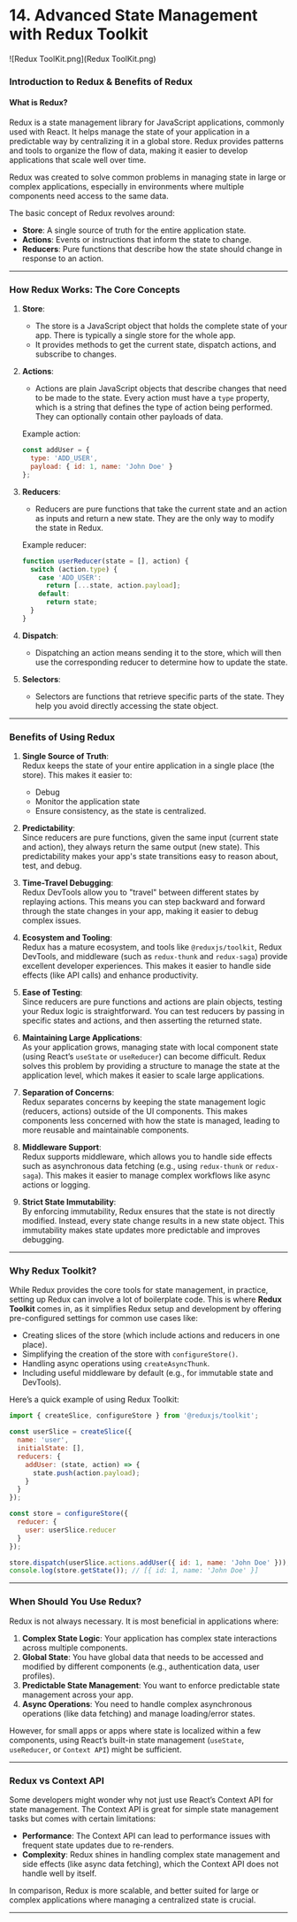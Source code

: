 # 14. Advanced State Management with Redux Toolkit

![Redux ToolKit.png](Redux ToolKit.png)

### **Introduction to Redux & Benefits of Redux**

#### **What is Redux?**

Redux is a state management library for JavaScript applications, commonly used with React. It helps manage the state of your application in a predictable way by centralizing it in a global store. Redux provides patterns and tools to organize the flow of data, making it easier to develop applications that scale well over time.

Redux was created to solve common problems in managing state in large or complex applications, especially in environments where multiple components need access to the same data.

The basic concept of Redux revolves around:
- **Store**: A single source of truth for the entire application state.
- **Actions**: Events or instructions that inform the state to change.
- **Reducers**: Pure functions that describe how the state should change in response to an action.

---

### **How Redux Works: The Core Concepts**

1. **Store**:
    - The store is a JavaScript object that holds the complete state of your app. There is typically a single store for the whole app.
    - It provides methods to get the current state, dispatch actions, and subscribe to changes.

2. **Actions**:
    - Actions are plain JavaScript objects that describe changes that need to be made to the state. Every action must have a `type` property, which is a string that defines the type of action being performed. They can optionally contain other payloads of data.

   Example action:
   ```javascript
   const addUser = {
     type: 'ADD_USER',
     payload: { id: 1, name: 'John Doe' }
   };
   ```

3. **Reducers**:
    - Reducers are pure functions that take the current state and an action as inputs and return a new state. They are the only way to modify the state in Redux.

   Example reducer:
   ```javascript
   function userReducer(state = [], action) {
     switch (action.type) {
       case 'ADD_USER':
         return [...state, action.payload];
       default:
         return state;
     }
   }
   ```

4. **Dispatch**:
    - Dispatching an action means sending it to the store, which will then use the corresponding reducer to determine how to update the state.

5. **Selectors**:
    - Selectors are functions that retrieve specific parts of the state. They help you avoid directly accessing the state object.

---

### **Benefits of Using Redux**

1. **Single Source of Truth**:  
   Redux keeps the state of your entire application in a single place (the store). This makes it easier to:
    - Debug
    - Monitor the application state
    - Ensure consistency, as the state is centralized.

2. **Predictability**:  
   Since reducers are pure functions, given the same input (current state and action), they always return the same output (new state). This predictability makes your app's state transitions easy to reason about, test, and debug.

3. **Time-Travel Debugging**:  
   Redux DevTools allow you to "travel" between different states by replaying actions. This means you can step backward and forward through the state changes in your app, making it easier to debug complex issues.

4. **Ecosystem and Tooling**:  
   Redux has a mature ecosystem, and tools like `@reduxjs/toolkit`, Redux DevTools, and middleware (such as `redux-thunk` and `redux-saga`) provide excellent developer experiences. This makes it easier to handle side effects (like API calls) and enhance productivity.

5. **Ease of Testing**:  
   Since reducers are pure functions and actions are plain objects, testing your Redux logic is straightforward. You can test reducers by passing in specific states and actions, and then asserting the returned state.

6. **Maintaining Large Applications**:  
   As your application grows, managing state with local component state (using React’s `useState` or `useReducer`) can become difficult. Redux solves this problem by providing a structure to manage the state at the application level, which makes it easier to scale large applications.

7. **Separation of Concerns**:  
   Redux separates concerns by keeping the state management logic (reducers, actions) outside of the UI components. This makes components less concerned with how the state is managed, leading to more reusable and maintainable components.

8. **Middleware Support**:  
   Redux supports middleware, which allows you to handle side effects such as asynchronous data fetching (e.g., using `redux-thunk` or `redux-saga`). This makes it easier to manage complex workflows like async actions or logging.

9. **Strict State Immutability**:  
   By enforcing immutability, Redux ensures that the state is not directly modified. Instead, every state change results in a new state object. This immutability makes state updates more predictable and improves debugging.

---

### **Why Redux Toolkit?**

While Redux provides the core tools for state management, in practice, setting up Redux can involve a lot of boilerplate code. This is where **Redux Toolkit** comes in, as it simplifies Redux setup and development by offering pre-configured settings for common use cases like:

- Creating slices of the store (which include actions and reducers in one place).
- Simplifying the creation of the store with `configureStore()`.
- Handling async operations using `createAsyncThunk`.
- Including useful middleware by default (e.g., for immutable state and DevTools).

Here’s a quick example of using Redux Toolkit:

```javascript
import { createSlice, configureStore } from '@reduxjs/toolkit';

const userSlice = createSlice({
  name: 'user',
  initialState: [],
  reducers: {
    addUser: (state, action) => {
      state.push(action.payload);
    }
  }
});

const store = configureStore({
  reducer: {
    user: userSlice.reducer
  }
});

store.dispatch(userSlice.actions.addUser({ id: 1, name: 'John Doe' }));
console.log(store.getState()); // [{ id: 1, name: 'John Doe' }]
```

---

### **When Should You Use Redux?**

Redux is not always necessary. It is most beneficial in applications where:

1. **Complex State Logic**: Your application has complex state interactions across multiple components.
2. **Global State**: You have global data that needs to be accessed and modified by different components (e.g., authentication data, user profiles).
3. **Predictable State Management**: You want to enforce predictable state management across your app.
4. **Async Operations**: You need to handle complex asynchronous operations (like data fetching) and manage loading/error states.

However, for small apps or apps where state is localized within a few components, using React’s built-in state management (`useState`, `useReducer`, or `Context API`) might be sufficient.

---

### **Redux vs Context API**

Some developers might wonder why not just use React’s Context API for state management. The Context API is great for simple state management tasks but comes with certain limitations:
- **Performance**: The Context API can lead to performance issues with frequent state updates due to re-renders.
- **Complexity**: Redux shines in handling complex state management and side effects (like async data fetching), which the Context API does not handle well by itself.

In comparison, Redux is more scalable, and better suited for large or complex applications where managing a centralized state is crucial.

---
